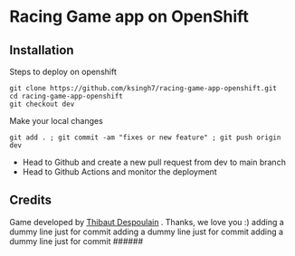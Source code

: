 Racing Game app on OpenShift
========================
## Installation
Steps to deploy on openshift

```
git clone https://github.com/ksingh7/racing-game-app-openshift.git
cd racing-game-app-openshift
git checkout dev
```
Make your local changes
```
git add . ; git commit -am "fixes or new feature" ; git push origin dev
```
- Head to Github and create a new pull request from dev to main branch
- Head to Github Actions and monitor the deployment
## Credits
Game developed by [Thibaut Despoulain](http://bkcore.com) . Thanks, we love you :)
adding a dummy line just for commit
adding a dummy line just for commit
adding a dummy line just for commit  ######
